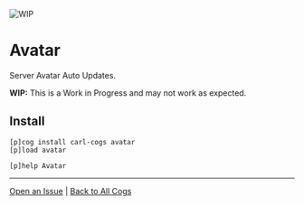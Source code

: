 ![WIP](https://img.shields.io/badge/tag-WIP-orange?logo=git&logoColor=white)
# Avatar

Server Avatar Auto Updates.

**WIP:** This is a Work in Progress and may not work as expected.

## Install

```text
[p]cog install carl-cogs avatar
[p]load avatar

[p]help Avatar
```

---
[Open an Issue](https://github.com/smashedr/carl-cogs/issues/new?title=Avatar) |
[Back to All Cogs](../README.md#public-cogs)
